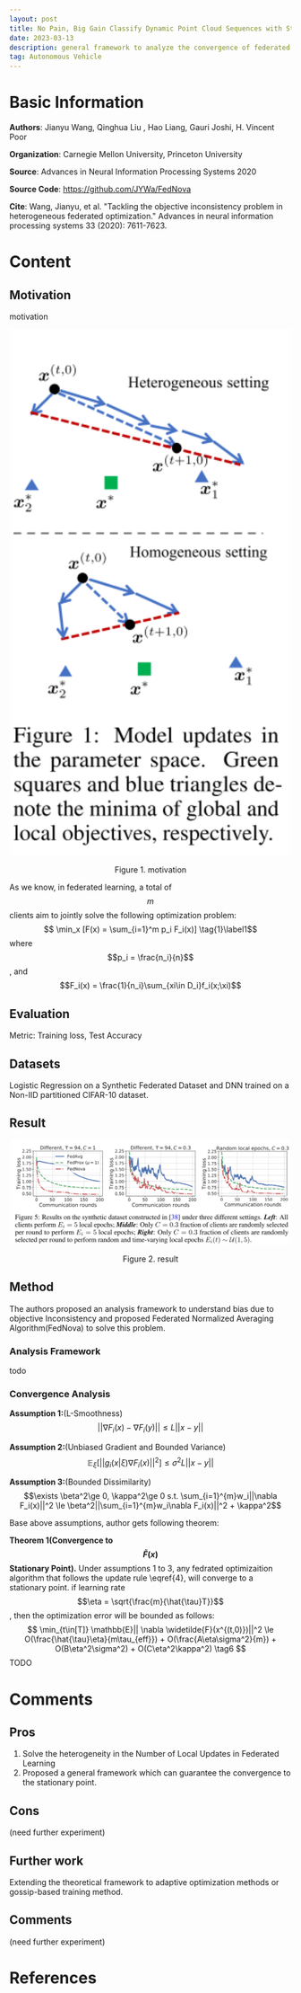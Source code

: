 ```yaml
---
layout: post
title: No Pain, Big Gain Classify Dynamic Point Cloud Sequences with Static Models by Fitting Feature-level Space-time Surfaces
date: 2023-03-13
description: general framework to analyze the convergence of federated heterogeneous optimization algorithms and FedNova  
tag: Autonomous Vehicle
---   
```


# Basic Information

**Authors**:
Jianyu Wang, Qinghua Liu , Hao Liang, Gauri Joshi, H. Vincent Poor

**Organization**:
Carnegie Mellon University, Princeton University

**Source**:
Advances in Neural Information Processing Systems 2020

**Source Code**:
https://github.com/JYWa/FedNova

**Cite**:
Wang, Jianyu, et al. "Tackling the objective inconsistency problem in heterogeneous federated optimization." Advances in neural information processing systems 33 (2020): 7611-7623.

# Content 
## Motivation
motivation
<p align = "center">
<img src = "/images/posts/FedNova/Heterogeneous.png" width="500">
</p>
<p align = "center">
Figure 1. motivation
</p>

As we know, in federated learning, a total of $$m$$ clients aim to jointly solve the following optimization problem:
$$ \min_x [F(x) = \sum_{i=1}^m p_i F_i(x)] \tag{1}\label1$$
where $$p_i = \frac{n_i}{n}$$, and $$F_i(x) = \frac{1}{n_i}\sum_{xi\in D_i}f_i(x;\xi)$$ 
## Evaluation
Metric: Training loss, Test Accuracy
## Datasets
Logistic Regression on a Synthetic Federated Dataset and DNN trained on a Non-IID partitioned CIFAR-10 dataset.
## Result
<p align = "center">
<img src = "/images/posts/FedNova/result1.png" width="500">
</p>
<p align = "center">
Figure 2. result
</p>


## Method
The authors proposed an analysis framework to understand bias due to objective Inconsistency and proposed Federated Normalized Averaging Algorithm(FedNova) to solve this problem. 

### Analysis Framework
todo

### Convergence Analysis
**Assumption 1:**(L-Smoothness) 
$$||\nabla F_i(x) - \nabla F_i(y)|| \le L||x-y||$$ 

**Assumption 2:**(Unbiased Gradient and Bounded Variance) 
$$\mathbb{E}_\xi[||g_i(x|\xi)\nabla F_i(x)||^2] \le \sigma^2 L||x-y||$$ 

**Assumption 3:**(Bounded Dissimilarity)
$$\exists \beta^2\ge 0, \kappa^2\ge 0 s.t. \sum_{i=1}^{m}w_i||\nabla F_i(x)||^2 \le \beta^2||\sum_{i=1}^{m}w_i\nabla F_i(x)||^2 + \kappa^2$$ 

Base above assumptions, author gets following theorem:

**Theorem 1(Convergence to $$\widetilde{F}(x)$$ Stationary Point).** Under assumptions 1 to 3, any fedrated optimizaition algorithm that follows the update rule \eqref{4}, will converge to a stationary point. if learning rate $$\eta = \sqrt{\frac{m}{\hat{\tau}T}}$$, then the optimization error will be bounded as follows:
$$
\min_{t\in[T]} \mathbb{E}|| \nabla \widetilde{F}(x^{(t,0)})||^2 \le O(\frac{\hat{\tau}\eta}{m\tau_{eff}}) + O(\frac{A\eta\sigma^2}{m}) + O(B\eta^2\sigma^2) + O(C\eta^2\kappa^2) \tag6
$$
TODO

# Comments
##  Pros
1. Solve the heterogeneity in the Number of Local Updates in Federated Learning
2. Proposed a general framework which can guarantee the convergence to the stationary point. 

## Cons
(need further experiment)

## Further work
Extending the theoretical framework to adaptive optimization methods or gossip-based training method.

## Comments
(need further experiment)

# References